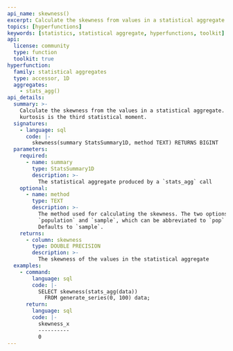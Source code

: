 ```yaml
---
api_name: skewness()
excerpt: Calculate the skewness from values in a statistical aggregate
topics: [hyperfunctions]
keywords: [statistics, statistical aggregate, hyperfunctions, toolkit]
api:
  license: community
  type: function
  toolkit: true
hyperfunction:
  family: statistical aggregates
  type: accessor, 1D
  aggregates:
    - stats_agg()
api_details:
  summary: >-
    Calculate the skewness from the values in a statistical aggregate. The
    kurtosis is the third statistical moment.
  signatures:
    - language: sql
      code: |-
        skewness(summary StatsSummary1D, method TEXT) RETURNS BIGINT
  parameters:
    required:
      - name: summary
        type: StatsSummary1D
        description: >-
          The statistical aggregate produced by a `stats_agg` call
    optional:
      - name: method
        type: TEXT
        description: >-
          The method used for calculating the skewness. The two options are
          `population` and `sample`, which can be abbreviated to `pop` or `samp`.
          Defaults to `sample`.
    returns:
      - column: skewness
        type: DOUBLE PRECISION
        description: >-
          The skewness of the values in the statistical aggregate
  examples:
    - command:
        language: sql
        code: |-
          SELECT skewness(stats_agg(data))
            FROM generate_series(0, 100) data;
      return:
        language: sql
        code: |-
          skewness_x
          ----------
          0
---
```



